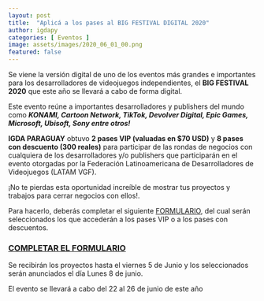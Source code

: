 ```yaml
---
layout: post
title:  "Aplicá a los pases al BIG FESTIVAL DIGITAL 2020"
author: igdapy
categories: [ Eventos ]
image: assets/images/2020_06_01_00.png
featured: false
---
```

Se viene la versión digital de uno de los eventos más grandes e importantes para los desarrolladores de videojuegos independientes, el **BIG FESTIVAL 2020** que este año se llevará a cabo de forma digital.

Este evento reúne a importantes desarrolladores y publishers del mundo como **_KONAMI, Cartoon Network, TikTok, Devolver Digital, Epic Games, Microsoft, Ubisoft, Sony entre otros!_**

**IGDA PARAGUAY** obtuvo **2 pases VIP (valuadas en $70 USD)** y **8 pases con descuento (300 reales)** para participar de las rondas de negocios con cualquiera de los desarrolladores y/o publishers que participarán en el evento otorgadas por la Federación Latinoamericana de Desarrolladores de Videojuegos (LATAM VGF).

¡No te pierdas esta oportunidad increíble de mostrar tus proyectos y trabajos para cerrar negocios con ellos!.

Para hacerlo, deberás completar el siguiente [FORMULARIO][formulario], del cual serán seleccionados los que accederán a los pases VIP o a los pases con descuentos.

### [COMPLETAR EL FORMULARIO][formulario]

Se recibirán los proyectos hasta el viernes 5 de Junio y los seleccionados serán anunciados el día Lunes 8 de junio.

El evento se llevará a cabo del 22 al 26 de junio de este año

[formulario]:https://docs.google.com/forms/d/e/1FAIpQLSdd6ZMDEGvjlNLGt6bnRMVH4cJhu3_9phqflUUk5JPVtc9-sg/viewform?usp=sf_link